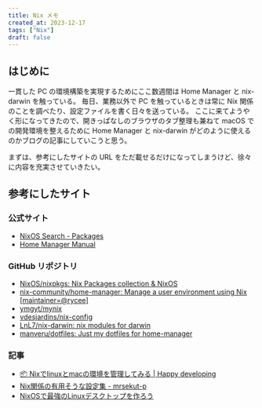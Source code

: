 ```yaml
---
title: Nix メモ
created_at: 2023-12-17
tags: ["Nix"]
draft: false
---
```


## はじめに

一貫した PC の環境構築を実現するためにここ数週間は Home Manager と nix-darwin を触っている。
毎日、業務以外で PC を触っているときは常に Nix 関係のことを調べたり、設定ファイルを書く日々を送っている。
ここに来てようやく形になってきたので、開きっぱなしのブラウザのタブ整理も兼ねて macOS での開発環境を整えるために Home Manager と nix-darwin がどのように使えるのかブログの記事にしていこうと思う。

まずは、参考にしたサイトの URL をただ載せるだけになってしまうけど、徐々に内容を充実させていきたい。

## 参考にしたサイト

### 公式サイト

- [NixOS Search - Packages](https://search.nixos.org/packages)
- [Home Manager Manual](https://nix-community.github.io/home-manager/)

### GitHub リポジトリ

- [NixOS/nixpkgs: Nix Packages collection & NixOS](https://github.com/NixOS/nixpkgs)
- [nix-community/home-manager: Manage a user environment using Nix \[maintainer=@rycee\]](https://github.com/nix-community/home-manager)
- [ymgyt/mynix](https://github.com/ymgyt/mynix/tree/main)
- [vdesjardins/nix-config](https://github.com/vdesjardins/nix-config)
- [LnL7/nix-darwin: nix modules for darwin](https://github.com/LnL7/nix-darwin)
- [manveru/dotfiles: Just my dotfiles for home-manager](https://github.com/manveru/dotfiles/tree/master)

### 記事

- [📦 Nixでlinuxとmacの環境を管理してみる | Happy developing](https://blog.ymgyt.io/entry/declarative-environment-management-with-nix/#flake-nix)
- [Nix関係の有用そうな設定集 - mrsekut-p](https://scrapbox.io/mrsekut-p/Nix%E9%96%A2%E4%BF%82%E3%81%AE%E6%9C%89%E7%94%A8%E3%81%9D%E3%81%86%E3%81%AA%E8%A8%AD%E5%AE%9A%E9%9B%86)
- [NixOSで最強のLinuxデスクトップを作ろう](https://zenn.dev/asa1984/articles/nixos-is-the-best#home-manager)
